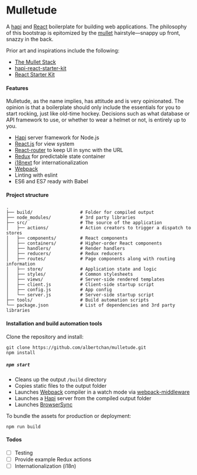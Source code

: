 Mulletude
=========

A [hapi](http://hapijs.com/) and [React](http://facebook.github.io/react/) boilerplate for building web applications. The philosophy of this bootstrap is epitomized by the [mullet](https://en.wikipedia.org/wiki/Mullet_(haircut)) hairstyle—snappy up front, snazzy in the back.

Prior art and inspirations include the following:

* [The Mullet Stack](https://github.com/lynnaloo/mullet)
* [hapi-react-starter-kit](https://github.com/Dindaleon/hapi-react-starter-kit)
* [React Starter Kit](https://github.com/kriasoft/react-starter-kit)

#### Features

Mulletude, as the name implies, has attitude and is very opinionated. The opinion is that a boilerplate should only include the essentials for you to start rocking, just like old-time hockey. Decisions such as what database or API framework to use, or whether to wear a helmet or not, is entirely up to you.

* [Hapi](http://hapijs.com/) server framework for Node.js
* [React.js](http://facebook.github.io/react/) for view system
* [React-router](https://github.com/reactjs/react-router) to keep UI in sync with the URL
* [Redux](https://github.com/reactjs/redux) for predictable state container
* [i18next](https://github.com/kenkouot/hapi-i18next) for internationalization
* [Webpack](http://webpack.github.io/)
* Linting with eslint
* ES6 and ES7 ready with Babel

#### Project structure

```
.
├── build/                  # Folder for compiled output
├── node_modules/           # 3rd party libraries
├── src/                    # The source of the application
│   ├── actions/            # Action creators to trigger a dispatch to stores
│   ├── components/         # React components
│   ├── containers/         # Higher-order React components
│   ├── handlers/           # Render handlers
│   ├── reducers/           # Redux reducers
│   ├── routes/             # Page components along with routing information
│   ├── store/              # Application state and logic
│   ├── styles/             # Common stylesheets
│   ├── views/              # Server-side rendered templates
│   ├── client.js           # Client-side startup script
│   ├── config.js           # App config
│   └── server.js           # Server-side startup script   
├── tools/                  # Build automation scripts
└── package.json            # List of dependencies and 3rd party libraries
```

#### Installation and build automation tools

Clone the repository and install:

```
git clone https://github.com/albertchan/mulletude.git
npm install
```

##### `npm start`

* Cleans up the output `/build` directory
* Copies static files to the output folder
* Launches [Webpack](https://webpack.github.io/) compiler in a watch mode via [webpack-middleware](https://github.com/kriasoft/webpack-middleware)
* Launches a [Hapi](http://hapijs.com/) server from the compiled output folder
* Launches [BrowserSync](https://browsersync.io/)

To bundle the assets for production or deployment:

```
npm run build
```

#### Todos

* [ ] Testing
* [ ] Provide example Redux actions
* [ ] Internationalization (i18n)
